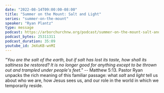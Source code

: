 ```yaml
---
date: "2022-08-14T09:00:00-08:00"
title: "Summer on the Mount: Salt and Light"
series: "summer-on-the-mount"
speaker: "Ryan Plantz"
type: message
podcast: https://arborchurchnw.org/podcast/summer-on-the-mount-salt-and-light.mp3
podcast_bytes: 25311311
podcast_duration: 35:09
youtube_id: JmXuKB-wnMI
---
```


*"You are the salt of the earth, but if salt has lost its taste, how shall its saltiness be restored? It is no longer good for anything except to be thrown out and trampled under people's feet."* -- Matthew 5:13. Pastor Ryan unpacks the rich meaning of this familiar passage: what *salt* and *light* tell us about who we are, how Jesus sees us, and our role in the world in which we temporarily reside. 

